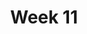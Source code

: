 ---
title: Week 11
menu:
  sidebar:
    name: Week 11
    identifier: gen_ai_week_11
    parent: gen_ai
draft: false
---